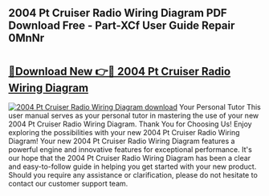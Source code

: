 ## 2004 Pt Cruiser Radio Wiring Diagram PDF Download Free - Part-XCf User Guide Repair 0MnNr

# <h2><a href="http://dfn2y8.blite.top/?on=2004+Pt+Cruiser+Radio+Wiring+Diagram">🔗Download New 👉🔴 2004 Pt Cruiser Radio Wiring Diagram</a></h2>

[![2004 Pt Cruiser Radio Wiring Diagram download](https://i.imgur.com/lujVjoI.png)](http://dfn2y8.blite.top/?on=2004+Pt+Cruiser+Radio+Wiring+Diagram)
Your Personal Tutor This user manual serves as your personal tutor in mastering the use of your new 2004 Pt Cruiser Radio Wiring Diagram. Thank You for Choosing Us! Enjoy exploring the possibilities with your new 2004 Pt Cruiser Radio Wiring Diagram! Your new 2004 Pt Cruiser Radio Wiring Diagram features a powerful engine and innovative features for exceptional performance. It's our hope that the 2004 Pt Cruiser Radio Wiring Diagram has been a clear and easy-to-follow guide in helping you get started with your new product. Should you require any assistance or clarification, please do not hesitate to contact our customer support team.
